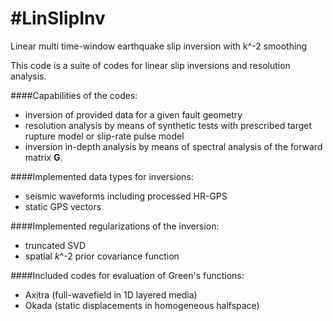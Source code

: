 #LinSlipInv
===========

Linear multi time-window earthquake slip inversion with k^-2 smoothing

This code is a suite of codes for linear slip inversions and resolution analysis.

####Capabilities of the codes:
 - inversion of provided data for a given fault geometry
 - resolution analysis by means of synthetic tests with prescribed target rupture model or slip-rate pulse model
 - inversion in-depth analysis by means of spectral analysis of the forward matrix **G**.

####Implemented data types for inversions:
 - seismic waveforms including processed HR-GPS
 - static GPS vectors

####Implemented regularizations of the inversion:
 - truncated SVD
 - spatial *k*^-2 prior covariance function

####Included codes for evaluation of Green's functions:
 - Axitra (full-wavefield in 1D layered media)
 - Okada (static displacements in homogeneous halfspace)
